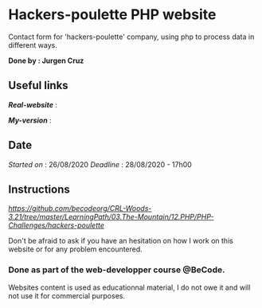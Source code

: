 Hackers-poulette PHP website
=====================
Contact form for 'hackers-poulette' company, using php to process data in different ways.


**Done by : Jurgen Cruz**


Useful links
------------

*__Real-website__* : 

*__My-version__* : 


Date
----  
*Started on* : 26/08/2020
*Deadline* : 28/08/2020 - 17h00  


Instructions
------------  
*https://github.com/becodeorg/CRL-Woods-3.21/tree/master/LearningPath/03.The-Mountain/12.PHP/PHP-Challenges/hackers-poulette*

Don't be afraid to ask if you have an hesitation on how I work on this website or for any problem encountered.

### Done as part of the web-developper course @BeCode.

Websites content is used as educationnal material, I do not owe it and will not use it for commercial purposes.